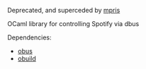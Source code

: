 Deprecated, and superceded by [mpris](https://github.com/johnelse/ocaml-mpris)

OCaml library for controlling Spotify via dbus

Dependencies:

* [obus](https://github.com/diml/obus)
* [obuild](https://github.com/vincenthz/obuild)

